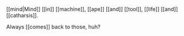 [[mind|Mind]] [[in]] [[machine]], [[ape]] [[and]] [[tool]], [[life]] [[and]] [[catharsis]]. 

Always [[comes]] back to those, huh?
